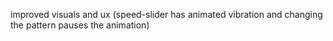 improved visuals and ux
(speed-slider has animated vibration and changing the pattern pauses the animation)